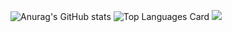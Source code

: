 ![Anurag's GitHub stats](https://github-readme-stats.vercel.app/api?username=hiraken0817&show_icons=true)  ![Top Languages Card](https://github-readme-stats.vercel.app/api/top-langs/?username=hiraken0817)
![](https://komarev.com/ghpvc/?username=hiraken0817&color=brightgreen)

<!--
**hiraken0817/hiraken0817** is a ✨ special_ ✨ repository because its `README.md` (this file) appears on your GitHub profile.

Here are some ideas to get you started:

- 🔭 I’m currently working on ...
- 🌱 I’m currently learning ...
- 👯 I’m looking to collaborate on ...
- 🤔 I’m looking for help with ...
- 💬 Ask me about ...
- 📫 How to reach me: ...
- 😄 Pronouns: ...
- ⚡ Fun fact: ...
-->


